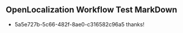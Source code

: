 ## OpenLocalization Workflow Test MarkDown
* 5a5e727b-5c66-482f-8ae0-c316582c96a5 
thanks!<!--HONumber=Mar16_HO1-->
